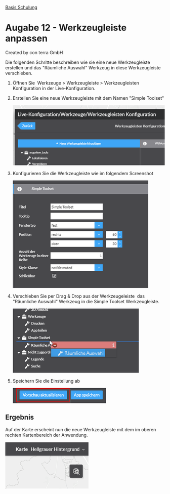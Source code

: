 [Basis Schulung](Readme.md)


Augabe 12 - Werkzeugleiste anpassen
======================================================

Created by con terra GmbH

Die folgenden Schritte beschreiben wie sie eine neue Werkzeugleiste erstellen und das "Räumliche Auswahl" Werkzeug in diese Werkzeugleiste verschieben.

1.  Öffnen Sie  Werkzeuge \> Werkzeugleiste \> Werkzeugleisten Konfiguration in der Live-Konfiguration.
2.  Erstellen Sie eine neue Werkzeugleiste mit dem Namen "Simple Toolset"
    
    ![](attachments/339384431/339384434.png)
3.  Konfigurieren Sie die Werkzeugleiste wie im folgendem Screenshot
    
    ![](attachments/339384431/339384436.png)
4.  Verschieben Sie per Drag & Drop aus der Werkzeugeleiste  das "Räumliche Auswahl" Werkzeug in die Simple Toolset Werkzeugleiste.
    
    ![](attachments/339384431/339384439.png)
5.  Speichern Sie die Einstellung ab
    
    ![](attachments/339384431/339384437.png)

Ergebnis
--------

Auf der Karte erscheint nun die neue Werkzeugleiste mit dem im oberen rechten Kartenbereich der Anwendung.

![](attachments/339384431/339384440.png)

